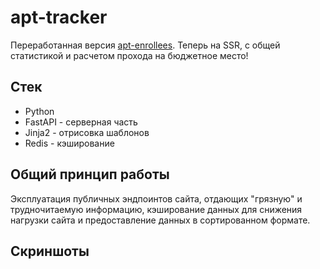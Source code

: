 # apt-tracker

Переработанная версия [apt-enrollees](https://github.com/mrtstg/apt-enrollees/). 
Теперь на SSR, с общей статистикой и расчетом прохода на бюджетное место!

## Стек

- Python
- FastAPI - серверная часть
- Jinja2 - отрисовка шаблонов
- Redis - кэширование

## Общий принцип работы

Эксплуатация публичных эндпоинтов сайта, отдающих "грязную" и трудночитаемую информацию, кэширование данных для снижения
нагрузки сайта и предоставление данных в сортированном формате.

## Скриншоты


